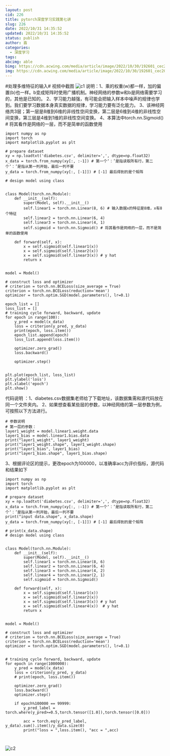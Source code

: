 ```yaml
---
layout: post
cid: 226
title: pytorch深度学习实践第七讲
slug: 226
date: 2022/10/31 14:35:52
updated: 2022/10/31 14:35:52
status: publish
author: 翕
categories: 
  - 深度学习
tags: 
abcimg: able
bimg: https://cdn.acwing.com/media/article/image/2022/10/30/192601_cec2009a58-pytorch.jpg
img: https://cdn.acwing.com/media/article/image/2022/10/30/192601_cec2009a58-pytorch.jpg
---
```



#处理多维特征的输入#
视频中截图
![c1][1]
说明：1、乘的权重(w)都一样，加的偏置(b)也一样。b变成矩阵时使用广播机制。神经网络的参数w和b是网络需要学习的，其他是已知的。
2、学习能力越强，有可能会把输入样本中噪声的规律也学到。我们要学习数据本身真实数据的规律，学习能力要有泛化能力。
3、该神经网络共3层；第一层是8维到6维的非线性空间变换，第二层是6维到4维的非线性空间变换，第三层是4维到1维的非线性空间变换。
4、本算法中torch.nn.Sigmoid() # 将其看作是网络的一层，而不是简单的函数使用
```
import numpy as np
import torch
import matplotlib.pyplot as plt
 
# prepare dataset
xy = np.loadtxt('diabetes.csv', delimiter=',', dtype=np.float32)
x_data = torch.from_numpy(xy[:, :-1]) # 第一个‘：’是指读取所有行，第二个‘：’是指从第一列开始，最后一列不要
y_data = torch.from_numpy(xy[:, [-1]]) # [-1] 最后得到的是个矩阵
 
# design model using class
 
 
class Model(torch.nn.Module):
    def __init__(self):
        super(Model, self).__init__()
        self.linear1 = torch.nn.Linear(8, 6) # 输入数据x的特征是8维，x有8个特征
        self.linear2 = torch.nn.Linear(6, 4)
        self.linear3 = torch.nn.Linear(4, 1)
        self.sigmoid = torch.nn.Sigmoid() # 将其看作是网络的一层，而不是简单的函数使用
 
    def forward(self, x):
        x = self.sigmoid(self.linear1(x))
        x = self.sigmoid(self.linear2(x))
        x = self.sigmoid(self.linear3(x)) # y hat
        return x
 
 
model = Model()
 
# construct loss and optimizer
# criterion = torch.nn.BCELoss(size_average = True)
criterion = torch.nn.BCELoss(reduction='mean')  
optimizer = torch.optim.SGD(model.parameters(), lr=0.1)
 
epoch_list = []
loss_list = []
# training cycle forward, backward, update
for epoch in range(100):
    y_pred = model(x_data)
    loss = criterion(y_pred, y_data)
    print(epoch, loss.item())
    epoch_list.append(epoch)
    loss_list.append(loss.item())
 
    optimizer.zero_grad()
    loss.backward()
 
    optimizer.step()
 
 
plt.plot(epoch_list, loss_list)
plt.ylabel('loss')
plt.xlabel('epoch')
plt.show()

```
代码说明 ：1、diabetes.csv数据集老师给了下载地址，该数据集需和源代码放在同一个文件夹内。
2、如果想查看某些层的参数，以神经网络的第一层参数为例，可按照以下方法进行。
```
# 参数说明
# 第一层的参数：
layer1_weight = model.linear1.weight.data
layer1_bias = model.linear1.bias.data
print("layer1_weight", layer1_weight)
print("layer1_weight.shape", layer1_weight.shape)
print("layer1_bias", layer1_bias)
print("layer1_bias.shape", layer1_bias.shape)

```
3、根据评论区的提示，更改epoch为100000，以准确率acc为评价指标，源代码和结果如下
```
import numpy as np
import torch
import matplotlib.pyplot as plt
 
# prepare dataset
xy = np.loadtxt('diabetes.csv', delimiter=',', dtype=np.float32)
x_data = torch.from_numpy(xy[:, :-1]) # 第一个‘：’是指读取所有行，第二个‘：’是指从第一列开始，最后一列不要
print("input data.shape", x_data.shape)
y_data = torch.from_numpy(xy[:, [-1]]) # [-1] 最后得到的是个矩阵
 
# print(x_data.shape)
# design model using class
 
 
class Model(torch.nn.Module):
    def __init__(self):
        super(Model, self).__init__()
        self.linear1 = torch.nn.Linear(8, 6)
        self.linear2 = torch.nn.Linear(6, 4)
        self.linear3 = torch.nn.Linear(4, 2)
        self.linear4 = torch.nn.Linear(2, 1)
        self.sigmoid = torch.nn.Sigmoid()
 
    def forward(self, x):
        x = self.sigmoid(self.linear1(x))
        x = self.sigmoid(self.linear2(x))
        x = self.sigmoid(self.linear3(x)) # y hat
        x = self.sigmoid(self.linear4(x))  # y hat
        return x
 
 
model = Model()
 
# construct loss and optimizer
# criterion = torch.nn.BCELoss(size_average = True)
criterion = torch.nn.BCELoss(reduction='mean')
optimizer = torch.optim.SGD(model.parameters(), lr=0.1)
 
 
# training cycle forward, backward, update
for epoch in range(1000000):
    y_pred = model(x_data)
    loss = criterion(y_pred, y_data)
    # print(epoch, loss.item())
 
    optimizer.zero_grad()
    loss.backward()
    optimizer.step()
 
    if epoch%100000 == 99999:
        y_pred_label = torch.where(y_pred>=0.5,torch.tensor([1.0]),torch.tensor([0.0]))
 
        acc = torch.eq(y_pred_label, y_data).sum().item()/y_data.size(0)
        print("loss = ",loss.item(), "acc = ",acc)
 
 
```
![c2][2]


  [1]: https://cdn.acwing.com/media/article/image/2022/10/31/192601_e2bde54258-c1.png
  [2]: https://cdn.acwing.com/media/article/image/2022/10/31/192601_3a71bc3c58-c2.png
